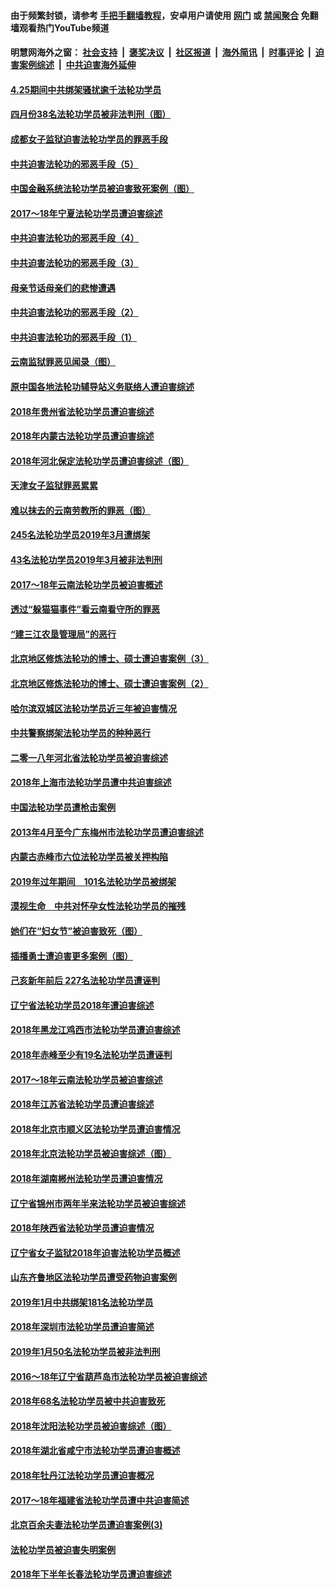 #### 由于频繁封锁，请参考 [手把手翻墙教程](https://github.com/gfw-breaker/guides/wiki/)，安卓用户请使用 [网门](https://github.com/gfw-breaker/bn-android/blob/master/ogate.md?t=05260827) 或 [禁闻聚合](https://github.com/gfw-breaker/bn-android) 免翻墙观看热门YouTube频道 

#### 明慧网海外之窗：&nbsp;[社会支持](140.md?t=05260827) &nbsp;|&nbsp; [褒奖决议](282.md?t=05260827) &nbsp;|&nbsp; [社区报道](91.md?t=05260827) &nbsp;|&nbsp; [海外简讯](245.md?t=05260827) &nbsp;|&nbsp; [时事评论](251.md?t=05260827) &nbsp;|&nbsp; [迫害案例综述](328.md?t=05260827) &nbsp;|&nbsp; [中共迫害海外延伸](236.md?t=05260827) 

#### [4.25期间中共绑架骚扰逾千法轮功学员](../pages/328/387461.md?t=05260827) 

#### [四月份38名法轮功学员被非法判刑（图）](../pages/328/387019.md?t=05260827) 

#### [成都女子监狱迫害法轮功学员的罪恶手段](../pages/328/387052.md?t=05260827) 

#### [中共迫害法轮功的邪恶手段（5）](../pages/328/385889.md?t=05260827) 

#### [中国金融系统法轮功学员被迫害致死案例（图）](../pages/328/387062.md?t=05260827) 

#### [2017～18年宁夏法轮功学员遭迫害综述](../pages/328/386841.md?t=05260827) 

#### [中共迫害法轮功的邪恶手段（4）](../pages/328/385890.md?t=05260827) 

#### [中共迫害法轮功的邪恶手段（3）](../pages/328/385887.md?t=05260827) 

#### [母亲节话母亲们的悲惨遭遇](../pages/328/386412.md?t=05260827) 

#### [中共迫害法轮功的邪恶手段（2）](../pages/328/385888.md?t=05260827) 

#### [中共迫害法轮功的邪恶手段（1）](../pages/328/385886.md?t=05260827) 

#### [云南监狱罪恶见闻录（图）](../pages/328/385724.md?t=05260827) 

#### [原中国各地法轮功辅导站义务联络人遭迫害综述](../pages/328/385649.md?t=05260827) 

#### [2018年贵州省法轮功学员遭迫害综述](../pages/328/385681.md?t=05260827) 

#### [2018年内蒙古法轮功学员遭迫害综述](../pages/328/385263.md?t=05260827) 

#### [2018年河北保定法轮功学员遭迫害综述（图）](../pages/328/385300.md?t=05260827) 

#### [天津女子监狱罪恶累累](../pages/328/385253.md?t=05260827) 

#### [难以抹去的云南劳教所的罪恶（图）](../pages/328/385221.md?t=05260827) 

#### [245名法轮功学员2019年3月遭绑架](../pages/328/385187.md?t=05260827) 

#### [43名法轮功学员2019年3月被非法判刑](../pages/328/385182.md?t=05260827) 

#### [2017～18年云南法轮功学员被迫害概述](../pages/328/385004.md?t=05260827) 

#### [透过“躲猫猫事件”看云南看守所的罪恶](../pages/328/385067.md?t=05260827) 

#### [“建三江农垦管理局”的恶行](../pages/328/385027.md?t=05260827) 

#### [北京地区修炼法轮功的博士、硕士遭迫害案例（3）](../pages/328/384785.md?t=05260827) 

#### [北京地区修炼法轮功的博士、硕士遭迫害案例（2）](../pages/328/384784.md?t=05260827) 

#### [哈尔滨双城区法轮功学员近三年被迫害情况](../pages/328/384535.md?t=05260827) 

#### [中共警察绑架法轮功学员的种种恶行](../pages/328/384325.md?t=05260827) 

#### [二零一八年河北省法轮功学员被迫害综述](../pages/328/384198.md?t=05260827) 

#### [2018年上海市法轮功学员遭中共迫害综述](../pages/328/384199.md?t=05260827) 

#### [中国法轮功学员遭枪击案例](../pages/328/384033.md?t=05260827) 

#### [2013年4月至今广东梅州市法轮功学员遭迫害综述](../pages/328/383749.md?t=05260827) 

#### [内蒙古赤峰市六位法轮功学员被关押构陷](../pages/328/383688.md?t=05260827) 

#### [2019年过年期间　101名法轮功学员被绑架](../pages/328/383656.md?t=05260827) 

#### [漠视生命　中共对怀孕女性法轮功学员的摧残](../pages/328/383669.md?t=05260827) 

#### [她们在“妇女节”被迫害致死（图）](../pages/328/383651.md?t=05260827) 

#### [插播勇士遭迫害更多案例（图）](../pages/328/383599.md?t=05260827) 

#### [己亥新年前后 227名法轮功学员遭诬判](../pages/328/383600.md?t=05260827) 

#### [辽宁省法轮功学员2018年遭迫害综述](../pages/328/383493.md?t=05260827) 

#### [2018年黑龙江鸡西市法轮功学员遭迫害综述](../pages/328/383408.md?t=05260827) 

#### [2018年赤峰至少有19名法轮功学员遭诬判](../pages/328/383424.md?t=05260827) 

#### [2017～18年云南法轮功学员被迫害综述](../pages/328/383363.md?t=05260827) 

#### [2018年江苏省法轮功学员遭迫害综述](../pages/328/383165.md?t=05260827) 

#### [2018年北京市顺义区法轮功学员遭迫害情况](../pages/328/383093.md?t=05260827) 

#### [2018年北京法轮功学员被迫害综述（图）](../pages/328/382987.md?t=05260827) 

#### [2018年湖南郴州法轮功学员遭迫害情况](../pages/328/382862.md?t=05260827) 

#### [辽宁省锦州市两年半来法轮功学员被迫害综述](../pages/328/382725.md?t=05260827) 

#### [2018年陕西省法轮功学员遭迫害情况](../pages/328/382787.md?t=05260827) 

#### [辽宁省女子监狱2018年迫害法轮功学员概述](../pages/328/382736.md?t=05260827) 

#### [山东齐鲁地区法轮功学员遭受药物迫害案例](../pages/328/382743.md?t=05260827) 

#### [2019年1月中共绑架181名法轮功学员](../pages/328/382629.md?t=05260827) 

#### [2018年深圳市法轮功学员遭迫害简述](../pages/328/382526.md?t=05260827) 

#### [2019年1月50名法轮功学员被非法判刑](../pages/328/382544.md?t=05260827) 

#### [2016～18年辽宁省葫芦岛市法轮功学员被迫害综述](../pages/328/382595.md?t=05260827) 

#### [2018年68名法轮功学员被中共迫害致死](../pages/328/382525.md?t=05260827) 

#### [2018年沈阳法轮功学员被迫害综述（图）](../pages/328/382455.md?t=05260827) 

#### [2018年湖北省咸宁市法轮功学员遭迫害概述](../pages/328/381087.md?t=05260827) 

#### [2018年牡丹江法轮功学员遭迫害概况](../pages/328/380990.md?t=05260827) 

#### [2017～18年福建省法轮功学员遭中共迫害简述](../pages/328/380823.md?t=05260827) 

#### [北京百余夫妻法轮功学员遭迫害案例(3)](../pages/328/380721.md?t=05260827) 

#### [法轮功学员被迫害失明案例](../pages/328/380821.md?t=05260827) 

#### [2018年下半年长春法轮功学员遭迫害综述](../pages/328/380782.md?t=05260827) 

